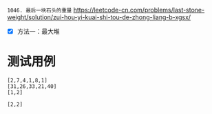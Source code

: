
`1046. 最后一块石头的重量` https://leetcode-cn.com/problems/last-stone-weight/solution/zui-hou-yi-kuai-shi-tou-de-zhong-liang-b-xgsx/
- [x] 方法一：最大堆

# 测试用例

```
[2,7,4,1,8,1]
[31,26,33,21,40]
[1,2]

[2,2]
```
